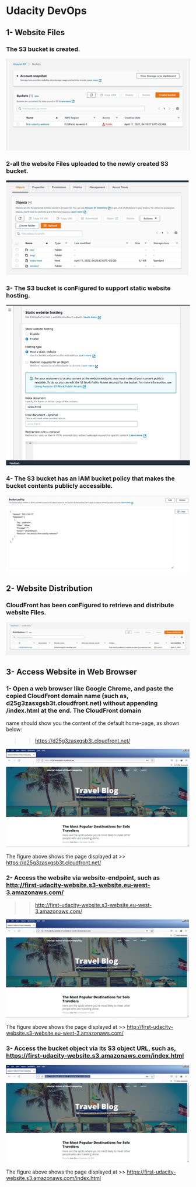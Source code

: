 # Udacity DevOps
## 1- Website Files
### The S3 bucket is created.

![1-S3 bucket is created](./image/1-S3BucketIsCreated.jpg)

### 2-all the website Files uploaded to the newly created S3 bucket.
![2-Website Files Uploaded](./image/2-WebsiteFilesUploaded.jpg)

### 3- The S3 bucket is conFigured to support static website hosting.

![3-support static website hosting](./image/3-SupportStaticWebsiteHosting.jpg)

### 4- The S3 bucket has an IAM bucket policy that makes the bucket contents publicly accessible.

![4-Bucket Policy](./image/4-BucketPolicy.jpg)


## 2- Website Distribution

### CloudFront has been conFigured to retrieve and distribute website Files.

![5-CloudFront Distribution](./image/5-CloudFrontDistribution.jpg)

## 3- Access Website in Web Browser

### 1- Open a web browser like Google Chrome, and paste the copied CloudFront domain name (such as, d25g3zasxgsb3t.cloudfront.net) without appending /index.html at the end. The CloudFront domain 

name should show you the content of the default home-page, as shown below:
>> https://d25g3zasxgsb3t.cloudfront.net/

![https](./image/https.jpg)

The figure above shows the page displayed at >> https://d25g3zasxgsb3t.cloudfront.net/

### 2- Access the website via website-endpoint, such as http://first-udacity-website.s3-website.eu-west-3.amazonaws.com/

>>http://first-udacity-website.s3-website.eu-west-3.amazonaws.com/

![https](./image/http.jpg)

The figure above shows the page displayed at >> http://first-udacity-website.s3-website.eu-west-3.amazonaws.com/

### 3- Access the bucket object via its S3 object URL, such as, https://first-udacity-website.s3.amazonaws.com/index.html

![index](./image/index.jpg)

The figure above shows the page displayed at >> https://first-udacity-website.s3.amazonaws.com/index.html

